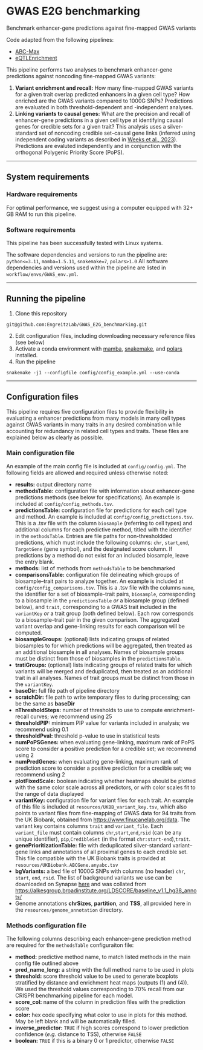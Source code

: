 # GWAS E2G benchmarking
Benchmark enhancer-gene predictions against fine-mapped GWAS variants

Code adapted from the following pipelines:
- [ABC-Max](https://github.com/EngreitzLab/ABC-GWAS-Paper/blob/main/ABC-Max)
- [eQTLEnrichment](https://github.com/EngreitzLab/eQTLEnrichment/tree/integrated)

This pipeline performs two analyses to benchmark enhancer-gene predictions against noncoding fine-mapped GWAS variants:
1. **Variant enrichment and recall:** How many fine-mapped GWAS variants for a given trait overlap predicted enhancers in a given cell type? How enriched are the GWAS variants compared to 1000G SNPs? Predictions are evaluated in both threshold-dependent and -independent analyses. 
2. **Linking variants to causal genes:** What are the precision and recall of enhancer-gene predictions in a given cell type at identifying causal genes for credible sets for a given trait? This analysis uses a silver-standard set of noncoding credible set–causal gene links (inferred using independent coding variants as described in [Weeks et al., 2023](https://doi.org/10.1038/s41588-023-01443-6)). Predictions are evaluted independently and in conjunction with the orthogonal Polygenic Priority Score (PoPS).

<hr>

## System requirements

### Hardware requirements

For optimal performance, we suggest using a computer equipped with 32+ GB RAM to run this pipeline.

### Software requirements

This pipeline has been successfully tested with Linux systems.

The software dependencies and versions to run the pipeline are: `python<=3.11`, `mamba=1.5.11`, `snakemake=7`, `polars>1.0`
All software dependencies and versions used within the pipeline are listed in `workflow/envs/GWAS_env.yml`. 

<hr>

## Running the pipeline
1. Clone this repository
```
git@github.com:EngreitzLab/GWAS_E2G_benchmarking.git
```
2. Edit configuration files, including downloading necessary reference files (see below)
3. Activate a conda environment with [mamba](https://mamba.readthedocs.io/en/latest/installation/mamba-installation.html), [snakemake](https://snakemake.readthedocs.io/en/stable/getting_started/installation.html), and [polars](https://docs.pola.rs/) installed.
4. Run the pipeline
```
snakemake -j1 --configfile config/config_example.yml --use-conda
```

<hr>

## Configuration files
This pipeline requires five configuration files to provide flexibility in evaluating a enhancer predictions from many models in many cell types against GWAS variants in many traits in any desired combination while accounting for redundancy in related cell types and traits. These files are explained below as clearly as possible.

### Main configuration file
An example of the main config file is included at `config/config.yml`. The following fields are allowed and required unless otherwise noted:
- **results:** output directory name
- **methodsTable:** configuration file with information about enhancer-gene predictions methods (see below for specifications). An example is included at `config/config_methods.tsv`. 
- **predictionsTable:** configuration file for predictions for each cell type and method. An example is included at `config/config_predictions.tsv`. This is a .tsv file with the column `biosample` (referring to cell types) and additional columns for each predictive method, titled with the identifier in the `methodsTable`. Entries are file paths for non-thresholdded predictions, which must include the following columns: `chr`, `start`,`end`, `TargetGene` (gene symbol), and the designated score column. If predictions by a method do not exist for an included biosample, leave the entry blank.
- **methods:** list of methods from `methodsTable` to be benchmarked
- **comparisonsTable:** configuration file delineating which groups of biosample–trait pairs to analyze together. An example is included at `config/config_comparisons.tsv`. This is a .tsv file with the columns `name`, the identifier for a set of biosample–trait pairs, `biosample`, corresponding to a biosample in the `predictionsTable` *or* a biosample group (defined below), and `trait`, corresponding to a GWAS trait included in the `variantKey` *or* a trait group (both defined below). Each row corresponds to a biosample–trait pair in the given comparison. The aggregated variant overlap and gene-linking results for each comparison will be computed.
- **biosampleGroups:** (optional) lists indicating groups of related biosamples to for which predictions will be aggregated, then treated as an additional biosample in all analyses. Names of biosample groups must be distinct from those of biosamples in the `predictionsTable`. 
- **tratiGroups:** (optional) lists indicating groups of related traits for which variants will be merged and deduplicated, then treated as an additional trait in all analyses. Names of trait groups must be distinct from those in the `variantKey`. 
- **baseDir:** full file path of pipeline directory 
- **scratchDir:** file path to write temporary files to during processing; can be the same as **baseDir**
- **nThresholdSteps:**  number of thresholds to use to compute enrichment-recall curves; we recommend using 25 
- **thresholdPIP:** minimum PIP value for variants included in analysis; we recommend using 0.1
- **thresholdPval:** threshold p-value to use in statistical tests
- **numPoPSGenes:** when evaluating gene-linking, maximum rank of PoPS score to consider a positive prediction for a credible set; we recommend using 2
- **numPredGenes:** when evaluating gene-linking, maximum rank of prediction score to consider a positive prediction for a credible set; we recommend using 2
- **plotFixedScale:** boolean indicating whether heatmaps should be plotted with the same color scale across all predictors, or with color scales fit to the range of data displayed
- **variantKey:** configuration file for variant files for each trait. An example of this file is included at `resources/UKBB_variant_key.tsv`, which also points to variant files from fine-mapping of GWAS data for 94 traits from the UK Biobank, obtained from https://www.finucanelab.org/data. The variant key contains columns `trait` and `variant_file`. Each `variant_file` must contain columns  `chr`,`start`,`end`,`rsid` (can be any unique identifier), `pip`,`CredibleSet` (in the format `chr:start-end`),`trait`.
- **genePrioritizationTable:** file with deduplicated silver-standard variant–gene links and annotations of all proximal genes to each credible set. This file compatible with the UK Biobank traits is provided at `resources/UKBiobank.ABCGene.anyabc.tsv`
- **bgVariants:** a bed file of 1000G SNPs  with columns (no header) `chr`, `start`, `end`, `rsid`. The list of background variants we use can be downloaded on Synapse [here](https://www.synapse.org/#!Synapse:syn52264319) and was collated from https://alkesgroup.broadinstitute.org/LDSCORE/baseline_v1.1_hg38_annots/
- Genome annotations **chrSizes**, **partition**, and **TSS**, all provided here in the `resources/genome_annotation` directory.

### Methods configuration file
The following columns describing each enhancer-gene prediction method are required for the `methodsTable` configuraiton file:
- **method:** predictive method name, to match listed methods in the main config file outlined above
- **pred_name_long:** a string with the full method name to be used in plots
- **threshold:** score threshold value to be used to generate boxplots stratified by distance and enrichment heat maps (outputs (1) and (4)). We used the threshold values corresponding to 70% recall from our CRISPR benchmarking pipeline for each model.
- **score_col:** name of the column in prediction files with the prediction score
- **color:** hex code specifying what color to use in plots for this method. May be left blank and will be automatically filled.
- **inverse_predictor:** `TRUE` if high scores correspond to lower prediction confidence (*e.g.* distance to TSS), otherwise `FALSE`
- **boolean:** `TRUE` if this is a binary 0 or 1 predictor, otherwise `FALSE`
